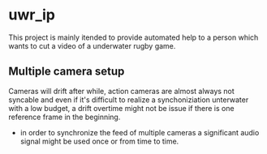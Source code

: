 # uwr_ip

This project is mainly itended to provide automated help to a person which wants to cut a video of a underwater rugby game.

Multiple camera setup
---------------------
Cameras will drift after while, action cameras are almost always not syncable and even if it's difficult to realize a synchoniziation unterwater with a low budget, a drift overtime might not be issue if there is one reference frame in the beginning.

* in order to synchronize the feed of multiple cameras a significant audio signal might be used once or from time to time.
